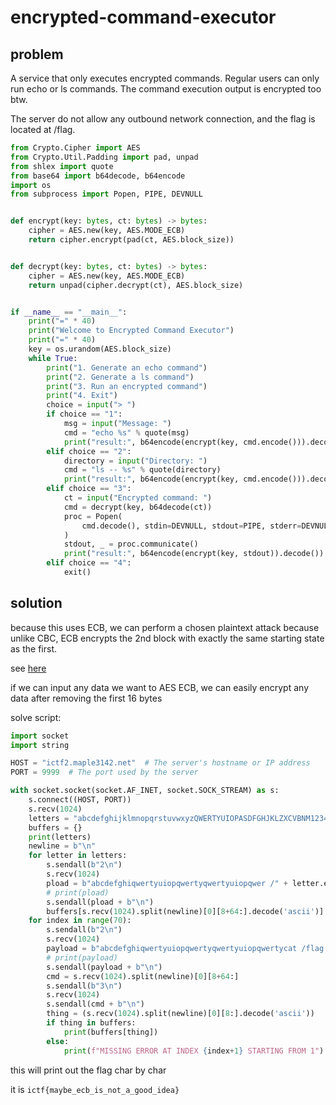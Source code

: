 # encrypted-command-executor

## problem

A service that only executes encrypted commands. Regular users can only run echo or ls commands. The command execution output is encrypted too btw.

The server do not allow any outbound network connection, and the flag is located at /flag.

```py
from Crypto.Cipher import AES
from Crypto.Util.Padding import pad, unpad
from shlex import quote
from base64 import b64decode, b64encode
import os
from subprocess import Popen, PIPE, DEVNULL


def encrypt(key: bytes, ct: bytes) -> bytes:
    cipher = AES.new(key, AES.MODE_ECB)
    return cipher.encrypt(pad(ct, AES.block_size))


def decrypt(key: bytes, ct: bytes) -> bytes:
    cipher = AES.new(key, AES.MODE_ECB)
    return unpad(cipher.decrypt(ct), AES.block_size)


if __name__ == "__main__":
    print("=" * 40)
    print("Welcome to Encrypted Command Executor")
    print("=" * 40)
    key = os.urandom(AES.block_size)
    while True:
        print("1. Generate an echo command")
        print("2. Generate a ls command")
        print("3. Run an encrypted command")
        print("4. Exit")
        choice = input("> ")
        if choice == "1":
            msg = input("Message: ")
            cmd = "echo %s" % quote(msg)
            print("result:", b64encode(encrypt(key, cmd.encode())).decode())
        elif choice == "2":
            directory = input("Directory: ")
            cmd = "ls -- %s" % quote(directory)
            print("result:", b64encode(encrypt(key, cmd.encode())).decode())
        elif choice == "3":
            ct = input("Encrypted command: ")
            cmd = decrypt(key, b64decode(ct))
            proc = Popen(
                cmd.decode(), stdin=DEVNULL, stdout=PIPE, stderr=DEVNULL, shell=True
            )
            stdout, _ = proc.communicate()
            print("result:", b64encode(encrypt(key, stdout)).decode())
        elif choice == "4":
            exit()
```

## solution

because this uses ECB, we can perform a chosen plaintext attack because unlike CBC, ECB encrypts the 2nd block with exactly the same starting state as the first.

see [here](https://gchq.github.io/CyberChef/#recipe=AES_Encrypt(%7B'option':'Hex','string':'0000000000000000000009000000000'%7D,%7B'option':'Hex','string':''%7D,'ECB','Raw','Hex',%7B'option':'Hex','string':''%7D)&input=QUFBQUFBQUFBQUFBQUFBQUFBQUFBQUFBQUFBQUFBQUFBQUFBQUFBQUFBQUFBQUFBQUFBQUFBQUFBQUFBQUFBQUFBQUFBQUFBQUFBQUFBQUFBQUFBQUFBQUFBQUFBQUFB)

if we can input any data we want to AES ECB, we can easily encrypt any data after removing the first 16 bytes

solve script:

```py
import socket
import string

HOST = "ictf2.maple3142.net"  # The server's hostname or IP address
PORT = 9999  # The port used by the server

with socket.socket(socket.AF_INET, socket.SOCK_STREAM) as s:
    s.connect((HOST, PORT))
    s.recv(1024)
    letters = "abcdefghijklmnopqrstuvwxyzQWERTYUIOPASDFGHJKLZXCVBNM1234567890!@#$%^&*()_{}"
    buffers = {}
    print(letters)
    newline = b"\n"
    for letter in letters:
        s.sendall(b"2\n")
        s.recv(1024)
        pload = b"abcdefghiqwertyuiopqwertyqwertyuiopqwer /" + letter.encode('ascii')
        # print(pload)
        s.sendall(pload + b"\n")
        buffers[s.recv(1024).split(newline)[0][8+64:].decode('ascii')] = letter
    for index in range(70):
        s.sendall(b"2\n")
        s.recv(1024)
        payload = b"abcdefghiqwertyuiopqwertyqwertyuiopqwertycat /flag | head -c " + str(index+1).encode('ascii') + b" | tail -c 1; echo Jw== | base64 -d #"
        # print(payload)
        s.sendall(payload + b"\n")
        cmd = s.recv(1024).split(newline)[0][8+64:]
        s.sendall(b"3\n")
        s.recv(1024)
        s.sendall(cmd + b"\n")
        thing = (s.recv(1024).split(newline)[0][8:].decode('ascii'))
        if thing in buffers:
            print(buffers[thing])
        else:
            print(f"MISSING ERROR AT INDEX {index+1} STARTING FROM 1")
```

this will print out the flag char by char

it is `ictf{maybe_ecb_is_not_a_good_idea}`

